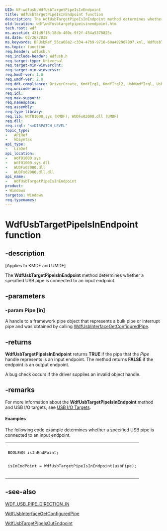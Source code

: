 ```yaml
---
UID: NF:wdfusb.WdfUsbTargetPipeIsInEndpoint
title: WdfUsbTargetPipeIsInEndpoint function
description: The WdfUsbTargetPipeIsInEndpoint method determines whether a specified USB pipe is connected to an input endpoint.
old-location: wdf\wdfusbtargetpipeisinendpoint.htm
tech.root: wdf
ms.assetid: 431d8f18-18db-460c-9f2f-454a5378825c
ms.date: 02/26/2018
ms.keywords: DFUsbRef_55ca68a2-c334-47b9-9716-68a492987897.xml, WdfUsbTargetPipeIsInEndpoint, WdfUsbTargetPipeIsInEndpoint method, kmdf.wdfusbtargetpipeisinendpoint, wdf.wdfusbtargetpipeisinendpoint, wdfusb/WdfUsbTargetPipeIsInEndpoint
ms.topic: function
req.header: wdfusb.h
req.include-header: Wdfusb.h
req.target-type: Universal
req.target-min-winverclnt: 
req.target-min-winversvr: 
req.kmdf-ver: 1.0
req.umdf-ver: 2.0
req.ddi-compliance: DriverCreate, KmdfIrql, KmdfIrql2, UsbKmdfIrql, UsbKmdfIrql2
req.unicode-ansi: 
req.idl: 
req.max-support: 
req.namespace: 
req.assembly: 
req.type-library: 
req.lib: Wdf01000.sys (KMDF); WUDFx02000.dll (UMDF)
req.dll: 
req.irql: "<=DISPATCH_LEVEL"
topic_type:
-	APIRef
-	kbSyntax
api_type:
-	LibDef
api_location:
-	Wdf01000.sys
-	Wdf01000.sys.dll
-	WUDFx02000.dll
-	WUDFx02000.dll.dll
api_name:
-	WdfUsbTargetPipeIsInEndpoint
product:
- Windows
targetos: Windows
req.typenames: 
---
```


# WdfUsbTargetPipeIsInEndpoint function


## -description


<p class="CCE_Message">[Applies to KMDF and UMDF]</p>

The <b>WdfUsbTargetPipeIsInEndpoint</b> method determines whether a specified USB pipe is connected to an input endpoint.


## -parameters




### -param Pipe [in]

A handle to a framework pipe object that represents a bulk pipe or interrupt pipe and was obtained by calling <a href="https://msdn.microsoft.com/library/windows/hardware/ff550057">WdfUsbInterfaceGetConfiguredPipe</a>. 


## -returns



<b>WdfUsbTargetPipeIsInEndpoint</b> returns <b>TRUE</b> if the pipe that the <i>Pipe</i> handle represents is an input endpoint. The method returns <b>FALSE</b> if the endpoint is an output endpoint.

A bug check occurs if the driver supplies an invalid object handle.






## -remarks



For more information about the <b>WdfUsbTargetPipeIsInEndpoint</b> method and USB I/O targets, see <a href="https://msdn.microsoft.com/195c0f4b-7f33-428a-8de7-32643ad854c6">USB I/O Targets</a>.


#### Examples

The following code example determines whether a specified USB pipe is connected to an input endpoint.

<div class="code"><span codelanguage=""><table>
<tr>
<th></th>
</tr>
<tr>
<td>
<pre>BOOLEAN isInEndPoint;

isInEndPoint = WdfUsbTargetPipeIsInEndpoint(usbPipe);</pre>
</td>
</tr>
</table></span></div>



## -see-also




<a href="https://msdn.microsoft.com/library/windows/hardware/ff553027">WDF_USB_PIPE_DIRECTION_IN</a>



<a href="https://msdn.microsoft.com/library/windows/hardware/ff550057">WdfUsbInterfaceGetConfiguredPipe</a>



<a href="https://msdn.microsoft.com/library/windows/hardware/ff551153">WdfUsbTargetPipeIsOutEndpoint</a>
 

 

